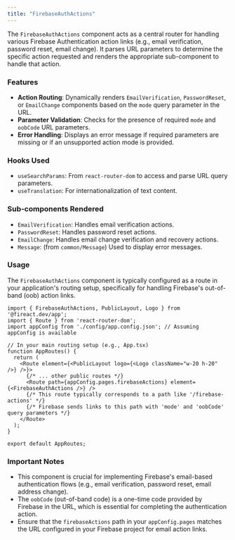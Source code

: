 ```yaml
---
title: "FirebaseAuthActions"
---
```


The `FirebaseAuthActions` component acts as a central router for handling various Firebase Authentication action links (e.g., email verification, password reset, email change). It parses URL parameters to determine the specific action requested and renders the appropriate sub-component to handle that action.

### Features

- **Action Routing**: Dynamically renders `EmailVerification`, `PasswordReset`, or `EmailChange` components based on the `mode` query parameter in the URL.
- **Parameter Validation**: Checks for the presence of required `mode` and `oobCode` URL parameters.
- **Error Handling**: Displays an error message if required parameters are missing or if an unsupported action mode is provided.

### Hooks Used

- `useSearchParams`: From `react-router-dom` to access and parse URL query parameters.
- `useTranslation`: For internationalization of text content.

### Sub-components Rendered

- `EmailVerification`: Handles email verification actions.
- `PasswordReset`: Handles password reset actions.
- `EmailChange`: Handles email change verification and recovery actions.
- `Message`: (from `common/Message`) Used to display error messages.

### Usage

The `FirebaseAuthActions` component is typically configured as a route in your application's routing setup, specifically for handling Firebase's out-of-band (oob) action links.

```tsx
import { FirebaseAuthActions, PublicLayout, Logo } from '@fireact.dev/app';
import { Route } from 'react-router-dom';
import appConfig from './config/app.config.json'; // Assuming appConfig is available

// In your main routing setup (e.g., App.tsx)
function AppRoutes() {
  return (
    <Route element={<PublicLayout logo={<Logo className="w-20 h-20" />} />}>
      {/* ... other public routes */}
      <Route path={appConfig.pages.firebaseActions} element={<FirebaseAuthActions />} />
      {/* This route typically corresponds to a path like '/firebase-actions' */}
      {/* Firebase sends links to this path with 'mode' and 'oobCode' query parameters */}
    </Route>
  );
}

export default AppRoutes;
```

### Important Notes

- This component is crucial for implementing Firebase's email-based authentication flows (e.g., email verification, password reset, email address change).
- The `oobCode` (out-of-band code) is a one-time code provided by Firebase in the URL, which is essential for completing the authentication action.
- Ensure that the `firebaseActions` path in your `appConfig.pages` matches the URL configured in your Firebase project for email action links.
